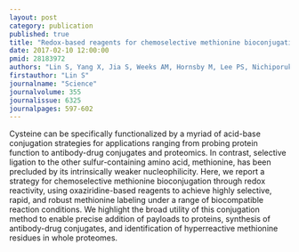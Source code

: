 ```yaml
---
layout: post
category: publication
published: true
title: "Redox-based reagents for chemoselective methionine bioconjugation."
date: 2017-02-10 12:00:00
pmid: 28183972
authors: "Lin S, Yang X, Jia S, Weeks AM, Hornsby M, Lee PS, Nichiporuk RV, Iavarone AT, Wells JA, Toste FD, Chang CJ"
firstauthor: "Lin S"
journalname: "Science"
journalvolume: 355
journalissue: 6325
journalpages: 597-602
---
```


Cysteine can be specifically functionalized by a myriad of acid-base conjugation strategies for applications ranging from probing protein function to antibody-drug conjugates and proteomics. In contrast, selective ligation to the other sulfur-containing amino acid, methionine, has been precluded by its intrinsically weaker nucleophilicity. Here, we report a strategy for chemoselective methionine bioconjugation through redox reactivity, using oxaziridine-based reagents to achieve highly selective, rapid, and robust methionine labeling under a range of biocompatible reaction conditions. We highlight the broad utility of this conjugation method to enable precise addition of payloads to proteins, synthesis of antibody-drug conjugates, and identification of hyperreactive methionine residues in whole proteomes.


